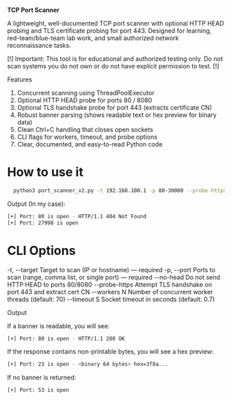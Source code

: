 **TCP Port Scanner**

A lightweight, well-documented TCP port scanner with optional HTTP HEAD probing and TLS certificate probing for port 443.
Designed for learning, red-team/blue-team lab work, and small authorized network reconnaissance tasks.

[!] Important: This tool is for educational and authorized testing only. Do not scan systems you do not own or do not have explicit permission to test. [!]

Features

1) Concurrent scanning using ThreadPoolExecutor
2) Optional HTTP HEAD probe for ports 80 / 8080
3) Optional TLS handshake probe for port 443 (extracts certificate CN)
4) Robust banner parsing (shows readable text or hex preview for binary data)
5) Clean Ctrl+C handling that closes open sockets
6) CLI flags for workers, timeout, and probe options
7) Clear, documented, and easy-to-read Python code

# How to use it

```bash
  python3 port_scanner_v2.py -t 192.168.100.1 -p 80-30000 --probe-https --workers 100 --timeout 1
```
Output (In my case):
```bash
[+] Port: 80 is open - HTTP/1.1 404 Not Found
[+] Port: 27998 is open
```

# CLI Options

-t, --target       Target to scan (IP or hostname) — required
-p, --port         Ports to scan (range, comma list, or single port) — required
--no-head          Do not send HTTP HEAD to ports 80/8080
--probe-https      Attempt TLS handshake on port 443 and extract cert CN
--workers N        Number of concurrent worker threads (default: 70)
--timeout S        Socket timeout in seconds (default: 0.7)

Output

If a banner is readable, you will see:
```bash
[+] Port: 80 is open - HTTP/1.1 200 OK
```
If the response contains non-printable bytes, you will see a hex preview:
```bash
[+] Port: 23 is open - <binary 64 bytes> hex=3f8a...
```
If no banner is returned:
```bash
[+] Port: 53 is open
```
